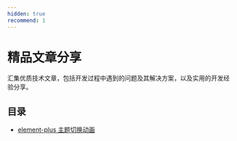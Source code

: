 ```yaml
---
hidden: true
recommend: 1
---
```


# 精品文章分享

汇集优质技术文章，包括开发过程中遇到的问题及其解决方案，以及实用的开发经验分享。

## 目录

- [element-plus 主题切换动画](./element-plus-theme.md)
